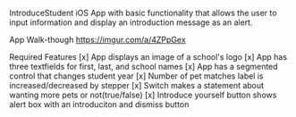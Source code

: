 IntroduceStudent
iOS App with basic functionality that allows the user to input information and display an introduction message as an alert.

App Walk-though
https://imgur.com/a/4ZPpGex 

Required Features
[x] App displays an image of a school's logo
[x] App has three textfields for first, last, and school names
[x] App has a segmented control that changes student year
[x] Number of pet matches label is increased/decreased by stepper
[x] Switch makes a statement about wanting more pets or not(true/false)
[x] Introduce yourself button shows alert box with an introduciton and dismiss button
